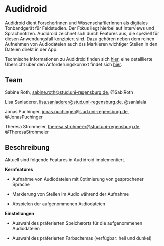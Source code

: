 # Audidroid

Audidroid dient ForscherInnen und WissenschaftlerInnen als digitales Tonbandgerät für Feldstudien. 
Der Fokus liegt hierbei auf Interviews und Sprachnotizen. 
Audidroid zeichnet sich durch Features aus, die speziell für diesen Anwendungsfall konzipiert sind. 
Dazu gehören neben dem reinen Aufnehmen von Audiodateien auch das Markieren wichtiger Stellen in den Dateien direkt in der App.

Technische Informationen zu Audidroid finden sich [hier](./docs/Setup.md), eine detaillierte Übersicht über den Anforderungskontext findet sich [hier](./docs/Overview.md).

## Team

Sabine Roth, sabine.roth@stud.uni-regensburg.de, @SabiRoth

Lisa Sanladerer, lisa.sanladerer@stud.uni-regensburg.de, @sanlalala

Jonas Puchinger, jonas.puchinger@stud.uni-regensburg.de, @JonasPuchinger

Theresa Strohmeier, theresa.strohmeier@stud.uni-regensburg.de, @TheresaStrohmeier


## Beschreibung

Aktuell sind folgende Features in Aud idroid implementiert.

**Kernfeatures**

- Aufnahme von Audiodateien mit Optimierung von gesprochener Sprache

- Markierung von Stellen im Audio während der Aufnahme

- Abspielen der aufgenommenen Audiodateien

**Einstellungen**

- Auswahl des präferierten Speicherorts für die aufgenommenen Audiodateien

- Auswahl des präferierten Farbschemas (verfügbar: hell und dunkel)
